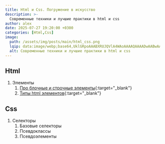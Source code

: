 ```yaml
---
title: Html и Сss. Погружение в искусство
description: >-
  Современные техники и лучшие практики в html и css
author: alex
date: 2025-07-27 19:20:00 +0300
categories: [Html,Css]
image:
  path: /assets/img/posts/main/html_css.png
  lqip: data:image/webp;base64,UklGRpoAAABXRUJQVlA4WAoAAAAQAAAADwAABwAAQUxQSDIAAAARL0AmbZurmr57yyIiqE8oiG0bejIYEQTgqiDA9vqnsUSI6H+oAERp2HZ65qP/VIAWAFZQOCBCAAAA8AEAnQEqEAAIAAVAfCWkAALp8sF8rgRgAP7o9FDvMCkMde9PK7euH5M1m6VWoDXf2FkP3BqV0ZYbO6NA/VFIAAAA
  alt: Современные техники и лучшие практики в html и css
---
```


## Html

1. Элементы
   1. [Про блочные и строчные элементы](https://lexusalex.site/posts/html-css-block-and-inline-elements/){:target="_blank"}
   2. [Типы html элементов](https://lexusalex.site/posts/html-css-types-of-elements//){:target="_blank"}

## Сss

1. Селекторы
   1. Базовые селекторы
   2. Псевдоклассы
   3. Псевдоэлементы
